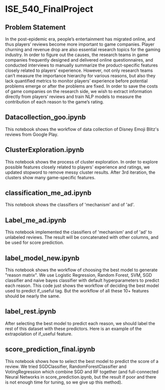# ISE_540_FinalProject

## Problem Statement
In the post-epidemic era, people’s entertainment has migrated online, and thus players’ reviews become more important to game companies. Player churning and revenue drop are also essential research topics for the gaming industry. In order to figure out the causes, the research teams in game companies frequently designed and delivered online questionnaires, and conducted interviews to manually summarize the product-specific features closely related to players’ experience. However, not only research teams can’t measure the importance hierarchy for various reasons, but also they lack quantified metrics to monitor players’ experience before potential problems emerge or after the problems are fixed. In order to save the costs of game companies on the research side, we wish to extract information directly from players’ reviews and train NLP models to measure the contribution of each reason to the game’s rating.


## Datacollection_goo.ipynb
This notebook shows the workflow of data collection of Disney Emoji Blitz's reviews from Google Play.

## ClusterExploration.ipynb
This notebook shows the process of cluster exploration. In order to explore possible features closely related to players' experience and ratings, we updated stopword to remove messy cluster results. After 3rd iteration, the clusters show many game-specific features.

## classification_me_ad.ipynb
This notebook shows the classifiers of 'mechanism' and of 'ad'.

## Label_me_ad.ipynb
This notebook implemented the classifiers of 'mechanism' and of 'ad' to unlabeled reviews. The result will be concatenated with other columns, and be used for score prediction.

## label_model_new.ipynb
This notebook shows the workflow of choosing the best model to generate "reason matrix". We use Logistic Regression, Random Forest, SVM, SGD classifier and naive bayes classifier with default hyperparameters to predict each reason. This code just shows the workflow of deciding the best model used to predict if_useful tag. But the workflow of all these 10+ features should be nearly the same. 

## label_rest.ipynb
After selecting the best model to predict each reason, we should label the rest of this dataset with these predictors. Here is an example of the extrapolation of if_useful feature.

## score_prediction_final.ipynb
This notebook shows how to select the best model to predict the score of a review. We tried SGDClassifier, RandomForestClassifier and VotingRegression which combine SGD and RF together (and full-connected Neural Networks in score_prediction.ipynb, but the result if poor and there is not enough time for tuning, so we give up this method).
